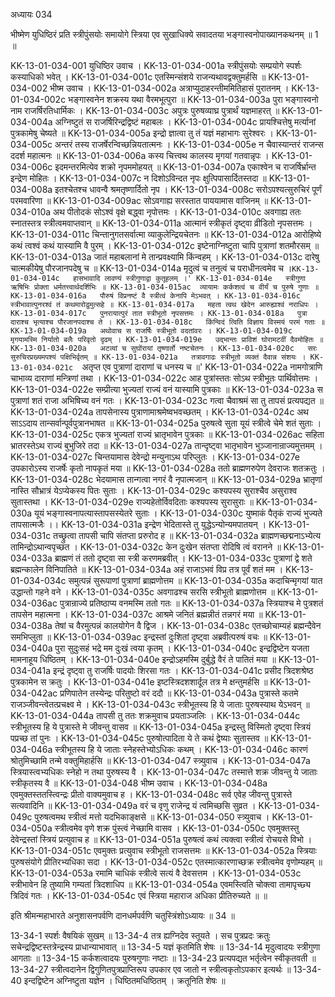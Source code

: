 अध्यायः 034

भीष्मेण युधिष्ठिरं प्रति स्त्रीपुंसयोः समायोगे स्त्रिया एव सुखाधिक्ये सवादतया भङ्गास्वनोपाख्यानकथनम् ॥ 1 ॥
	
KK-13-01-034-001	युधिष्ठिर उवाच ।
KK-13-01-034-001a	स्त्रीपुंसयोः सम्प्रयोगे स्पर्शः कस्याधिको भवेत् ।
KK-13-01-034-001c	एतस्मिन्संशये राजन्यथावद्वक्तुमर्हसि ॥
KK-13-01-034-002	भीष्म उवाच ।
KK-13-01-034-002a	अत्राप्युदाहरन्तीममितिहासं पुरातनम् ।
KK-13-01-034-002c	भङ्गास्वनेन शक्रस्य यथा वैरमभूत्पुरा ॥
KK-13-01-034-003a	पुरा भङ्गास्वनो नाम राजर्षिरतिधार्मिकः ।
KK-13-01-034-003c	अपुत्रः पुरुषव्याघ्र पुत्रार्थं यज्ञमाहरत् ॥
KK-13-01-034-004a	अग्निष्टुतं स राजर्षिरिन्द्रद्विष्टं महाबलः ।
KK-13-01-034-004c	प्रायश्चित्तेषु मर्त्यानां पुत्रकामेषु चेष्यते ॥
KK-13-01-034-005a	इन्द्रो ज्ञात्वा तु तं यज्ञं महाभागः सुरेश्वरः ।
KK-13-01-034-005c	अन्तरं तस्य राजर्षेरन्विच्छन्नियतात्मनः ।
KK-13-01-034-005e	न चैवास्यान्तरं राजन्स ददर्श महात्मनः ॥
KK-13-01-034-006a	कस्य चित्त्वथ कालस्य मृगयां गतवान्नृपः ।
KK-13-01-034-006c	इदमन्तरमित्येव शक्रो नृपममोहयत् ॥
KK-13-01-034-007a	एकाश्वेन च राजर्षिर्भ्रान्त इन्द्रेण मोहितः ।
KK-13-01-034-007c	न दिशोऽविन्दत नृपः क्षुत्पिपासार्दितस्तदा ॥
KK-13-01-034-008a	इतश्चेतश्च धावन्वै श्रमतृष्णार्दितो नृप ।
KK-13-01-034-008c	सरोऽपश्यत्सुरुचिरं पूर्णं परमवारिणा ॥
KK-13-01-034-009ac	सोऽवगाह्य सरस्तात पाययामास वाजिनम् ॥
KK-13-01-034-010a	अथ पीतोदकं सोऽश्वं वृक्षे बद्ध्वा नृपोत्तमः ।
KK-13-01-034-010c	अवगाह्य ततः स्नातस्तत्र स्त्रीत्वमवाप्तवान् ॥
KK-13-01-034-011a	आत्मानं स्त्रीकृतं दृष्ट्वा व्रीडितो नृपसत्तमः ।
KK-13-01-034-011c	चिन्तानुगतसर्वात्मा व्याकुलेन्द्रियचेतनः ॥
KK-13-01-034-012a	आरोहिष्ये कथं त्वश्वं कथं यास्यामि वै पुरम् ।
KK-13-01-034-012c	इष्टेनाग्निष्टुता चापि पुत्राणां शतमौरसम् ॥
KK-13-01-034-013a	जातं महाबलानां मे तान्प्रवक्ष्यामि किंन्वहम् ।
KK-13-01-034-013c	दारेषु चात्मकीयेषु पौरजानपदेषु च ॥
KK-13-01-034-014a	मृदुत्वं च तनुत्वं च पराधीनत्वमेव च ।`
KK-13-01-034-014c	हासभावादि लावण्यं स्त्रीगुणाद्वा कुतूहलम् ।'
KK-13-01-034-014e	स्त्रीगुणा ऋषिभिः प्रोक्ता धर्मतत्त्वार्थदर्शिभिः ॥
KK-13-01-034-015ac	व्यायामः कर्कशत्वं च वीर्यं च पुरुषे गुणाः ॥
KK-13-01-034-016a	पौरुषं विप्रनष्टं वै स्त्रीत्वं केनापि मेऽभवत् ।
KK-13-01-034-016c	स्त्रीभावात्पुनरश्वं तं कथमारोढुमुत्सहे ॥
KK-13-01-034-017a	महता त्वथ खेदेन आरुह्याश्वं नराधिपः ।
KK-13-01-034-017c	पुनरायात्पुरं तात स्त्रीभूतो नृपसत्तमः ।
KK-13-01-034-018a	पुत्रा दाराश्च भृत्याश्च पौरजानपदाश्च ते ।
KK-13-01-034-018c	किंन्विदं त्विति विज्ञाय विस्मयं परमं गताः ॥
KK-13-01-034-019a	अथोवाच स राजर्षिः स्त्रीभूतो वदतांवरः ।
KK-13-01-034-019c	मृगयामस्मि निर्यातो बलैः परिवृतो दृढम् ।
KK-13-01-034-019e	उद्भान्तः प्राविशं घोरामटवीं दैवमोहितः ॥
KK-13-01-034-020a	अटव्यां च सुघोंरायां तृष्णार्तो नष्टचेतनः ।
KK-13-01-034-020c	सरः सुरुचिरप्रख्यमपश्यं पक्षिभिर्वृतम् ॥
KK-13-01-034-021a	तत्रावगाढः स्त्रीभूतो व्यक्तं दैवान्न संशयः ।
KK-13-01-034-021c	`अतृप्त एव पुत्राणां दाराणां च धनस्य च ॥'
KK-13-01-034-022a	नामगोत्राणि चाभाव्य दाराणां मन्त्रिणां तथा ।
KK-13-01-034-022c	आह पुत्रांस्ततः सोऽथ स्त्रीभूतः पार्थिवोत्तमः ।
KK-13-01-034-022e	सम्प्रीत्या भुज्यतां राज्यं वनं यास्यामि पुत्रकाः ॥
KK-13-01-034-023a	स पुत्राणां शतं राजा अभिषिच्य वनं गतः ।
KK-13-01-034-023c	गत्वा चैवाश्रमं सा तु तापसं प्रत्यपद्यत ॥
KK-13-01-034-024a	तापसेनास्य पुत्राणामाश्रमेष्वभवच्छतम् ।
KK-13-01-034-024c	अथ साऽऽदाय तान्सर्वान्पूर्वपुत्रानभाषत ॥
KK-13-01-034-025a	पुरुषत्वे सुता यूयं स्त्रीत्वे चेमे शतं सुताः ।
KK-13-01-034-025c	एकत्र भुज्यतां राज्यं भ्रातृभावेन पुत्रकाः ॥
KK-13-01-034-026ac	सहिता भ्रातरस्तेऽथ राज्यं बुभुजिरे तदा ॥
KK-13-01-034-027a	तान्दृष्ट्वा भातृभावेन भुञ्जानान्राज्यमुत्तमम् ।
KK-13-01-034-027c	चिन्तयामास देवेन्द्रो मन्युनाऽथ परिप्लुतः ।
KK-13-01-034-027e	उपकारोऽस्य राजर्षेः कृतो नापकृतं मया ॥
KK-13-01-034-028a	ततो ब्राह्मणरुपेण देवराजः शतक्रतुः ।
KK-13-01-034-028c	भेदयामास तान्गत्वा नगरं वै नृपात्मजान् ॥
KK-13-01-034-029a	भ्रातृणां नास्ति सौभ्रात्रं येऽप्येकस्य पितः सुताः ।
KK-13-01-034-029c	कश्यपस्य सुराश्चैव असुराश्व सुतास्तथा ।
KK-13-01-034-029e	राज्यहेतोर्विवदिताः कश्यपस्य सुरासुराः ॥
KK-13-01-034-030a	यूयं भङ्गास्वनापत्यास्तापसस्येतरे सुताः ।
KK-13-01-034-030c	युष्माकं पैतृकं राज्यं भुज्यते तापसात्मजैः ।।
KK-13-01-034-031a	इन्द्रेण भेदितास्ते तु युद्धेऽन्योन्यमपातयन् ।
KK-13-01-034-031c	तच्छ्रुत्वा तापसी चापि संतप्ता प्ररुरोद ह ॥
KK-13-01-034-032a	ब्राह्मणच्छद्मनाऽभ्येत्य तामिन्द्रोऽथान्वपृच्छत ।
KK-13-01-034-032c	केन दुःखेन संतप्ता रोदिषि त्वं वरानने ॥
KK-13-01-034-033a	ब्राह्मणं तं ततो दृष्ट्वा सा स्त्री करणमब्रवीत् ।
KK-13-01-034-033c	पुत्राणां द्वे शते ब्रह्मन्कालेन विनिपातिते ॥
KK-13-01-034-034a	अहं राजाऽभवं विप्र तत्र पूर्वं शतं मम ।
KK-13-01-034-034c	समुत्पन्नं सुरूपाणां पुत्राणां ब्राह्मणोत्तम ॥
KK-13-01-034-035a	कदाचिन्मृगयां यात उद्धान्तो गहने वने ।
KK-13-01-034-035c	अवगाढश्च सरसि स्त्रीभूतो ब्राह्मणोत्तम ॥
KK-13-01-034-036ac	पुत्रान्राज्ये प्रतिष्ठाप्य वनमस्मि ततो गतः ॥
KK-13-01-034-037a	स्त्रियाश्च मे पुत्रशतं तापसेन महात्मना ।
KK-13-01-034-037c	आश्रमे जनितं ब्रह्मन्नीतं तन्नगरं मया ॥
KK-13-01-034-038a	तेषां च वैरमुत्पन्नं कालयोगेन वै द्विज ।
KK-13-01-034-038c	एतच्छोचाम्यहं ब्रह्मन्दैवेन समभिप्लुता ॥
KK-13-01-034-039ac	इन्द्रस्तां दुःशितां दृष्ट्वा अब्रवीत्परुषं वचः ॥
KK-13-01-034-040a	पुरा सुदुःसहं भद्रे मम दुःखं त्वया कृतम् ।
KK-13-01-034-040c	इन्द्रद्विष्टेन यजता मामनाहूय धिष्ठितम् ।
KK-13-01-034-040e	इन्द्रोऽहमस्मि दुर्बुद्धे वैरं ते पातितं मया ॥
KK-13-01-034-041a	इन्द्रं दृष्ट्वा तु राजर्षिः पादयोः शिरसा गतः ।
KK-13-01-034-041c	प्रसीद त्रिदशश्रेष्ठ पुत्रकामेन स क्रतुः ।
KK-13-01-034-041e	इष्टस्त्रिदशशार्दूल तत्र मे क्षन्तुमर्हसि ॥
KK-13-01-034-042ac	प्रणिपातेन तस्येन्द्रः परितुष्टो वरं ददौ ॥
KK-13-01-034-043a	पुत्रास्ते कतमे राजञ्जीवन्त्वेतत्प्रचक्ष्व मे ।
KK-13-01-034-043c	स्त्रीभूतस्य हि ये जाताः पुरुषस्याथ येऽभवन् ॥
KK-13-01-034-044a	तापसी तु ततः शक्रमुवाच प्रयताञ्जलिः ।
KK-13-01-034-044c	स्त्रीभूतस्य हि ये पुत्रास्ते मे जीवन्तु वासव ॥
KK-13-01-034-045a	इन्द्रस्तु विस्मितो दृष्ट्वा स्त्रियं पप्रच्छ तां पुनः ।
KK-13-01-034-045c	पुरुषोत्पादिता ये ते कथं द्वेष्याः सुतास्तव ॥
KK-13-01-034-046a	स्त्रीभूतस्य हि ये जाताः स्नेहस्तेभ्योऽधिकः कथम् ।
KK-13-01-034-046c	कारणं श्रोतुमिच्छामि तन्मे वक्तुमिहार्हसि ॥
KK-13-01-034-047	स्त्र्युवाच ।
KK-13-01-034-047a	स्त्रियास्त्वभ्यधिकः स्नेहो न तथा पुरुषस्य वै ।
KK-13-01-034-047c	तस्मात्ते शक्र जीवन्तु ये जाताः स्त्रीकृतस्य वै ॥
KK-13-01-034-048	भीष्म उवाच ।
KK-13-01-034-048a	एवमुक्तस्ततस्त्विन्द्रः प्रीतो वाक्यमुवाच ह ।
KK-13-01-034-048c	सर्व एवेह जीवन्तु पुत्रास्ते सत्यवादिनि ॥
KK-13-01-034-049a	वरं च वृणु राजेन्द्र यं त्वमिच्छसि सुव्रत ।
KK-13-01-034-049c	पुरुषत्वमथ स्त्रीत्वं मत्तो यदभिकाङ्क्षसे ॥
KK-13-01-034-050	स्त्र्युवाच ।
KK-13-01-034-050a	स्त्रीत्वमेव वृणे शक्र पुंस्त्वं नेच्छामि वासव ।
KK-13-01-034-050c	एवमुक्तस्तु देवेन्द्रस्तां स्त्रियं प्रत्युवाच ह ॥
KK-13-01-034-051a	पुरुषत्वं कथं त्यक्त्वा स्त्रीत्वं रोचयसे विभो ।
KK-13-01-034-051c	एवमुक्तः प्रत्युवाच स्त्रीभूतो राजसत्तमः ॥
KK-13-01-034-052a	स्त्रियाः पुरुषसंयोगे प्रीतिरभ्यधिका सदा ।
KK-13-01-034-052c	एतस्मात्कारणाच्छक्र स्त्रीत्वमेव वृणोम्यहम् ॥
KK-13-01-034-053a	रमामि चाधिकं स्त्रीत्वे सत्यं वै देवसत्तम ।
KK-13-01-034-053c	स्त्रीभावेन हि तुष्यामि गम्यतां त्रिदशाधिप ॥
KK-13-01-034-054a	एवमस्त्विति चोक्त्वा तामापृच्छ्य त्रिदिवं गतः ।
KK-13-01-034-054c	एवं स्त्रिया महाराज अधिका प्रीतिरुच्यते ॥ ॥
	
इति श्रीमन्महाभारते अनुशासनपर्वणि दानधर्मपर्वणि चतुस्त्रिंशोऽध्यायः ॥ 34 ॥

13-34-1 स्पर्शः वैषयिकं सुखम् ॥ 13-34-4 तत्र ह्यग्निदेव स्तूयते । सच पुत्रप्रदः क्रतुः सचेन्द्रद्विष्टस्तत्रेन्द्रस्य प्राधान्याभावात् ॥ 13-34-5 यज्ञं कृतमिति शेषः ॥ 13-34-14 मृदुत्वादयः स्त्रीगुणा आगताः ॥ 13-34-15 कर्कशत्वादयः पुरुषगुणाः नष्टाः ॥ 13-34-23 प्रत्यपद्यत भर्तृत्वेन स्वीकृतवती ॥ 13-34-27 स्त्रीत्वदानेन द्विगुणितपुत्रप्राप्तिरूप उपकार एव जातो न स्त्रीत्वकृतोऽपकार इत्यर्थः ॥ 13-34-40 इन्दद्विष्टेन अग्निष्टुता यज्ञेन । धिष्ठितमधिष्ठितम् । क्रतूनिति शेषः ॥	
